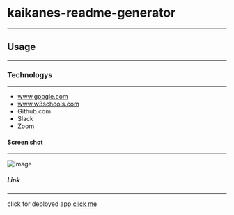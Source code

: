 # kaikanes-readme-generator
***

## Usage
***

### Technologys
***
* www.google.com
* www.w3schools.com
* Github.com
* Slack
* Zoom
#### Screen shot
***
![image](./assets/images)
##### Link
***
click for deployed app
[click me](https://lacnoskillz.github.io/kaikanes-readme-generator/)
